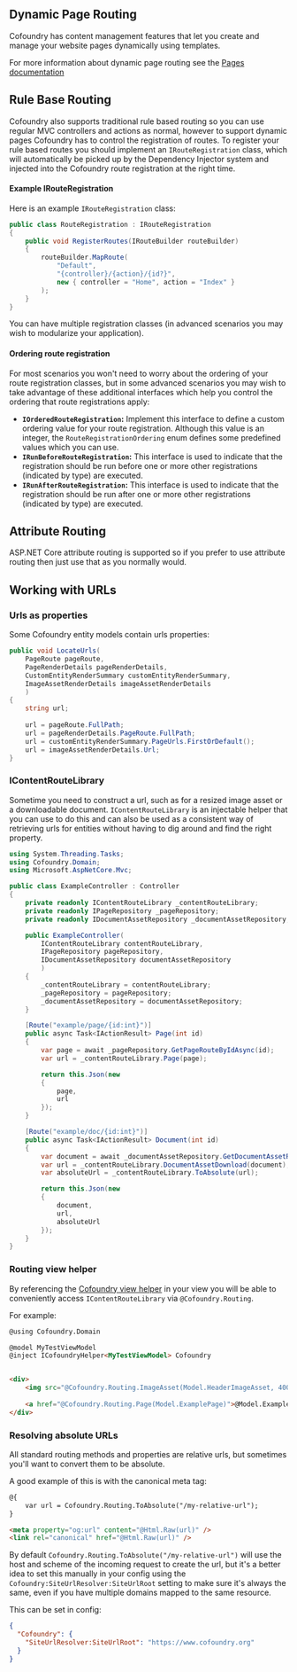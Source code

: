 ﻿## Dynamic Page Routing

Cofoundry has content management features that let you create and manage your website pages dynamically using templates.

For more information about dynamic page routing see the [Pages documentation](Pages)

## Rule Base Routing

Cofoundry also supports traditional rule based routing so you can use regular MVC controllers and actions as normal, however to support dynamic pages Cofoundry has to control the registration of routes. To register your rule based routes you should implement an `IRouteRegistration` class, which will automatically be picked up by the Dependency Injector system and injected into the Cofoundry route registration at the right time.

#### Example IRouteRegistration

Here is an example `IRouteRegistration` class:

```csharp
public class RouteRegistration : IRouteRegistration
{
    public void RegisterRoutes(IRouteBuilder routeBuilder)
    {
        routeBuilder.MapRoute(
            "Default", 
            "{controller}/{action}/{id?}",
            new { controller = "Home", action = "Index" }
        );
    }
}
```

You can have multiple registration classes (in advanced scenarios you may wish to modularize your application).

#### Ordering route registration

For most scenarios you won't need to worry about the ordering of your route registration classes, but in some advanced scenarios you may wish to take advantage of these additional interfaces which help you control the ordering that route registrations apply:

- **`IOrderedRouteRegistration`:** Implement this interface to define a custom ordering value for your route registration. Although this value is an integer, the `RouteRegistrationOrdering` enum defines some predefined values which you can use.
- **`IRunBeforeRouteRegistration`:** This interface is used to indicate that the registration should be run before one or more other registrations (indicated by type) are executed.
- **`IRunAfterRouteRegistration`:** This interface is used to indicate that the registration should be run after one or more other registrations (indicated by type) are executed.

## Attribute Routing

ASP.NET Core attribute routing is supported so if you prefer to use attribute routing then just use that as you normally would.

## Working with URLs

### Urls as properties

Some Cofoundry entity models contain urls properties:

```csharp
public void LocateUrls(
    PageRoute pageRoute,
    PageRenderDetails pageRenderDetails,
    CustomEntityRenderSummary customEntityRenderSummary,
    ImageAssetRenderDetails imageAssetRenderDetails
    )
{
    string url;
            
    url = pageRoute.FullPath;
    url = pageRenderDetails.PageRoute.FullPath;
    url = customEntityRenderSummary.PageUrls.FirstOrDefault();
    url = imageAssetRenderDetails.Url;
}
```

### IContentRouteLibrary

Sometime you need to construct a url, such as for a resized image asset or a downloadable document. `IContentRouteLibrary` is an injectable helper that you can use to do this and can also be used as a consistent way of retrieving urls for entities without having to dig around and find the right property.

```csharp
using System.Threading.Tasks;
using Cofoundry.Domain;
using Microsoft.AspNetCore.Mvc;

public class ExampleController : Controller
{
    private readonly IContentRouteLibrary _contentRouteLibrary;
    private readonly IPageRepository _pageRepository;
    private readonly IDocumentAssetRepository _documentAssetRepository;

    public ExampleController(
        IContentRouteLibrary contentRouteLibrary,
        IPageRepository pageRepository,
        IDocumentAssetRepository documentAssetRepository
        )
    {
        _contentRouteLibrary = contentRouteLibrary;
        _pageRepository = pageRepository;
        _documentAssetRepository = documentAssetRepository;
    }

    [Route("example/page/{id:int}")]
    public async Task<IActionResult> Page(int id)
    {
        var page = await _pageRepository.GetPageRouteByIdAsync(id);
        var url = _contentRouteLibrary.Page(page);

        return this.Json(new
        {
            page,
            url
        });
    }

    [Route("example/doc/{id:int}")]
    public async Task<IActionResult> Document(int id)
    {
        var document = await _documentAssetRepository.GetDocumentAssetRenderDetailsByIdAsync(id);
        var url = _contentRouteLibrary.DocumentAssetDownload(document);
        var absoluteUrl = _contentRouteLibrary.ToAbsolute(url);

        return this.Json(new
        {
            document,
            url,
            absoluteUrl
        });
    }
}

```

### Routing view helper

By referencing the [Cofoundry view helper](cofoundry-view-helper) in your view you will be able to conveniently access `IContentRouteLibrary` via `@Cofoundry.Routing`.

For example:

```html
@using Cofoundry.Domain

@model MyTestViewModel
@inject ICofoundryHelper<MyTestViewModel> Cofoundry


<div>
    <img src="@Cofoundry.Routing.ImageAsset(Model.HeaderImageAsset, 400, 300)">
    
    <a href="@Cofoundry.Routing.Page(Model.ExamplePage)">@Model.ExamplePage.Title</a>
</div>
```

### Resolving absolute URLs

All standard routing methods and properties are relative urls, but sometimes you'll want to convert them to be absolute.

A good example of this is with the canonical meta tag:

```html
@{
    var url = Cofoundry.Routing.ToAbsolute("/my-relative-url");
}

<meta property="og:url" content="@Html.Raw(url)" />
<link rel="canonical" href="@Html.Raw(url)" />
```

By default `Cofoundry.Routing.ToAbsolute("/my-relative-url")` will use the host and scheme of the incoming request to create the url, but it's a better idea to set this manually in your config using the `Cofoundry:SiteUrlResolver:SiteUrlRoot` setting to make sure it's always the same, even if you have multiple domains mapped to the same resource.

This can be set in config:

```json
{
  "Cofoundry": {
    "SiteUrlResolver:SiteUrlRoot": "https://www.cofoundry.org"
  }
}
```
